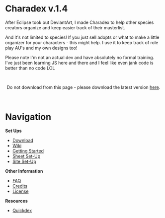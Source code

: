 # Charadex v.1.4

After Eclipse took out DeviantArt, I made Charadex to help other species creators organize and keep easier track of their masterlist.

And it's not limited to species! If you just sell adopts or what to make a little organizer for your characters - this might help. I use it to keep track of role play AU's and my own designs too!

Please note I'm not an actual dev and have absolutely no formal training. I've just been learning JS here and there and I feel like even jank code is better than no code LOL

&nbsp;

<p align="center">Do not download from this page - please download the latest version <a href="https://github.com/charadex-team/charadex-v1.0/releases/latest">here</a>.</p>

&nbsp;

# Navigation

**Set Ups**

- [Download](https://github.com/charadex-team/charadex-v1.0/releases/latest)
- [Wiki](https://charadex.com/wiki)
- [Getting Started](https://charadex.com/wiki/getting-started)
- [Sheet Set-Up](https://charadex.com/wiki/sheet-set-up)
- [Site Set-Up](https://charadex.com/wiki/site-set-up)

**Other Information**

- [FAQ](https://charadex.com/wiki#faq)
- [Credits](https://charadex.com/wiki#credits)
- [License](https://charadex.com/wiki#license)

**Resources**

- [Quickdex](https://charadex.com/quickdex)
